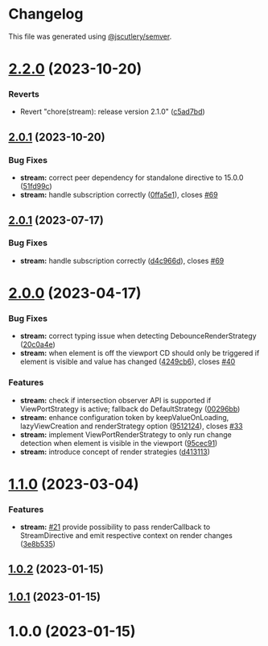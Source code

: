 # Changelog

This file was generated using [@jscutlery/semver](https://github.com/jscutlery/semver).

# [2.2.0](https://github.com/mikelgo/angular-kit/compare/stream-2.1.0...stream-2.2.0) (2023-10-20)


### Reverts

* Revert "chore(stream): release version 2.1.0" ([c5ad7bd](https://github.com/mikelgo/angular-kit/commit/c5ad7bdd76aed85c4bcd4fed1c5af619570a9360))



## [2.0.1](https://github.com/mikelgo/angular-kit/compare/stream-2.0.0...stream-2.0.1) (2023-10-20)


### Bug Fixes

* **stream:** correct peer dependency for standalone directive to 15.0.0 ([51fd99c](https://github.com/mikelgo/angular-kit/commit/51fd99c0b99239d40d21b2899752d66a9f273a4a))
* **stream:** handle subscription correctly ([0ffa5e1](https://github.com/mikelgo/angular-kit/commit/0ffa5e1fb2c4dec3b8e3c04a1efb33170eaf6538)), closes [#69](https://github.com/mikelgo/angular-kit/issues/69)



## [2.0.1](https://github.com/mikelgo/angular-kit/compare/stream-2.0.0...stream-2.0.1) (2023-07-17)


### Bug Fixes

* **stream:** handle subscription correctly ([d4c966d](https://github.com/mikelgo/angular-kit/commit/d4c966daee0ac9850573a2abaccd686b4c37497c)), closes [#69](https://github.com/mikelgo/angular-kit/issues/69)



# [2.0.0](https://github.com/code-workers-io/angular-kit/compare/stream-1.1.0...stream-2.0.0) (2023-04-17)


### Bug Fixes

* **stream:** correct typing issue when detecting DebounceRenderStrategy ([20c0a4e](https://github.com/code-workers-io/angular-kit/commit/20c0a4ea2a8219bcc2e117b313b9b18da39c457c))
* **stream:** when element is off the viewport CD should only be triggered if element is visible and value has changed ([4249cb6](https://github.com/code-workers-io/angular-kit/commit/4249cb6611509aa0167ea9f464cb5811bb0330be)), closes [#40](https://github.com/code-workers-io/angular-kit/issues/40)


### Features

* **stream:** check if intersection observer API is supported if ViewPortStrategy is active; fallback do DefaultStrategy ([00296bb](https://github.com/code-workers-io/angular-kit/commit/00296bbc2e0451f2e582a6ef5322b40d29421f98))
* **stream:** enhance configuration token by keepValueOnLoading, lazyViewCreation and renderStrategy option ([9512124](https://github.com/code-workers-io/angular-kit/commit/9512124c834eb434b8391e90ee76f1551c76bb2e)), closes [#33](https://github.com/code-workers-io/angular-kit/issues/33)
* **stream:** implement ViewPortRenderStrategy to only run change detection when element is visible in the viewport ([95cec91](https://github.com/code-workers-io/angular-kit/commit/95cec91895554bb3311a7a99b3dddd08e8079cb8))
* **stream:** introduce concept of render strategies ([d413113](https://github.com/code-workers-io/angular-kit/commit/d4131137d56ca1901a26c0e8485044b9a8334606))



# [1.1.0](https://github.com/code-workers-io/angular-kit/compare/stream-1.0.1...stream-1.1.0) (2023-03-04)


### Features

* **stream:** [#21](https://github.com/code-workers-io/angular-kit/issues/21) provide possibility to pass renderCallback to StreamDirective and emit respective context on render changes ([3e8b535](https://github.com/code-workers-io/angular-kit/commit/3e8b535fb8cd526731574f19989c5fc3a9ac84a1))



## [1.0.2](https://github.com/code-workers-io/angular-kit/compare/stream-1.0.1...stream-1.0.2) (2023-01-15)



## [1.0.1](https://github.com/code-workers-io/angular-kit/compare/stream-1.0.0...stream-1.0.1) (2023-01-15)



# 1.0.0 (2023-01-15)
